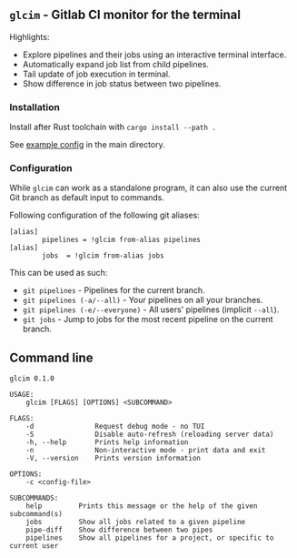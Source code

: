 ## `glcim` - Gitlab CI monitor for the terminal

Highlights:

* Explore pipelines and their jobs using an interactive terminal interface.
* Automatically expand job list from child pipelines.
* Tail update of job execution in terminal.
* Show difference in job status between two pipelines.


### Installation

Install after Rust toolchain with `cargo install --path .`

See [example config](example-config.toml) in the main directory.


### Configuration

While `glcim` can work as a standalone program, it can also use the current Git
branch as default input to commands.

Following configuration of the following git aliases:

```
[alias]
        pipelines = !glcim from-alias pipelines
[alias]
        jobs  = !glcim from-alias jobs
```

This can be used as such:

* `git pipelines` - Pipelines for the current branch.
* `git pipelines (-a/--all)` - Your pipelines on all your branches.
* `git pipelines (-e/--everyone)` - All users' pipelines (implicit `--all`).
* `git jobs` - Jump to jobs for the most recent pipeline on the current branch.


## Command line

```
glcim 0.1.0

USAGE:
    glcim [FLAGS] [OPTIONS] <SUBCOMMAND>

FLAGS:
    -d               Request debug mode - no TUI
    -S               Disable auto-refresh (reloading server data)
    -h, --help       Prints help information
    -n               Non-interactive mode - print data and exit
    -V, --version    Prints version information

OPTIONS:
    -c <config-file>

SUBCOMMANDS:
    help         Prints this message or the help of the given subcommand(s)
    jobs         Show all jobs related to a given pipeline
    pipe-diff    Show difference between two pipes
    pipelines    Show all pipelines for a project, or specific to current user
```
